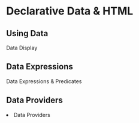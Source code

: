 # Declarative Data & HTML

## Using Data
  
<x-link href="/use-data/display" 
  custom="button" anchor-class="btn btn-info text-white " >
  Data Display
</x-link>

## Data Expressions
  
<x-link href="/use-data/expressions" 
  custom="button" anchor-class="btn btn-info text-white " >
  Data Expressions & Predicates
</x-link>


## Data Providers

<li>
  <x-link href="/use-data/providers">
    Data Providers
  </x-link>
</li>

